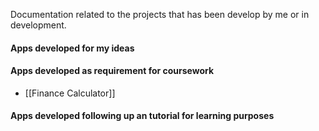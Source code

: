 Documentation related to the projects that has been develop by me or in development. 

#### Apps developed for my ideas

#### Apps developed as requirement for coursework 
- [[Finance Calculator]]


#### Apps developed following up an tutorial for learning purposes 






